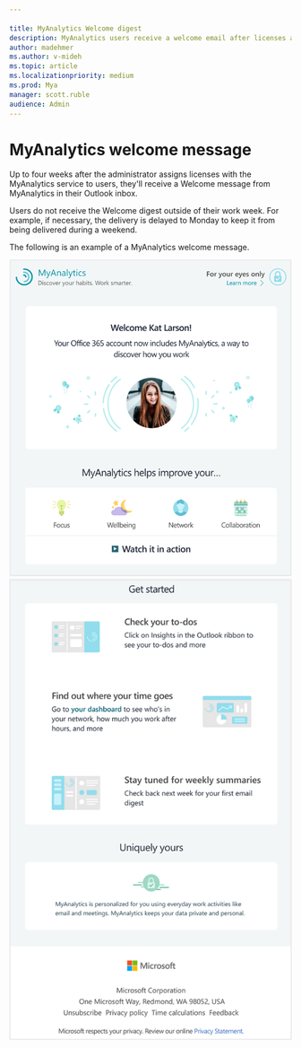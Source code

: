 ```yaml
---

title: MyAnalytics Welcome digest
description: MyAnalytics users receive a welcome email after licenses are assigned to them 
author: madehmer
ms.author: v-mideh
ms.topic: article
ms.localizationpriority: medium 
ms.prod: Mya
manager: scott.ruble
audience: Admin
---
```


# MyAnalytics welcome message

Up to four weeks after the administrator assigns licenses with the MyAnalytics service to users, they'll receive a Welcome message from MyAnalytics in their Outlook inbox.

Users do not receive the Welcome digest outside of their work week. For example, if necessary, the delivery is delayed to Monday to keep it from being delivered during a weekend.

The following is an example of a MyAnalytics welcome message.

 ![MyAnalytics welcome message top section.](../../Images/mya/use/welcome-email-1.png)
 ![MyAnalytics welcome message end section.](../../Images/mya/use/welcome-email-2.png)
